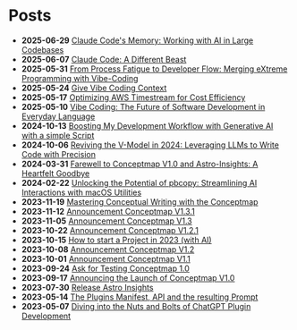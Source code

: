 # Posts
* **2025-06-29** [Claude Code's Memory: Working with AI in Large Codebases](posts/managing-claudecode-memory.md)
* **2025-06-07** [Claude Code: A Different Beast](posts/claude-code-a-different-beast.md)
* **2025-05-31** [From Process Fatigue to Developer Flow: Merging eXtreme Programming with Vibe-Coding](posts/vibe-coding-and-xp.md)
* **2025-05-24** [Give Vibe Coding Context](posts/give-vibecoding-context.md)
* **2025-05-17** [Optimizing AWS Timestream for Cost Efficiency](posts/optimize_timestream.md)
* **2025-05-10** [Vibe Coding: The Future of Software Development in Everyday Language](posts/vibe-coding.md)
* **2024-10-13** [Boosting My Development Workflow with Generative AI with a simple Script](posts/shell-promptor.md)
* **2024-10-06** [Reviving the V-Model in 2024: Leveraging LLMs to Write Code with Precision](posts/v-model.md)
* **2024-03-31** [Farewell to Conceptmap V1.0 and Astro-Insights: A Heartfelt Goodbye](posts/discontinue-chatgpt-plugin-dev.md)
* **2024-02-22** [Unlocking the Potential of pbcopy: Streamlining AI Interactions with macOS Utilities](posts/pbcopy.md)
* **2023-11-19** [Mastering Conceptual Writing with the Conceptmap](posts/mastering_conceptual_writing.md)
* **2023-11-12** [Announcement Conceptmap V1.3.1](posts/announce_V1.3.1.md)
* **2023-11-05** [Announcement Conceptmap V1.3](posts/announce_V1.3.md)
* **2023-10-22** [Announcement Conceptmap V1.2.1](posts/announce_V1.2.1.md)
* **2023-10-15** [How to start a Project in 2023 (with AI)](posts/starting_a_project_in_2023.md)
* **2023-10-08** [Announcement Conceptmap V1.2](posts/announce_V1.2.md)
* **2023-10-01** [Announcement Conceptmap V1.1](posts/announce_V1.1.md)
* **2023-09-24** [Ask for Testing Conceptmap 1.0](posts/ask_for_testing.md)
* **2023-09-17** [Announcing the Launch of Conceptmap V1.0](posts/release_of_conceptmap_V10.md)
* **2023-07-30** [Release Astro Insights](posts/release_of_astro-insights.md)
* **2023-05-14** [The Plugins Manifest, API and the resulting Prompt](posts/the_plugin_manifest.md)
* **2023-05-07** [Diving into the Nuts and Bolts of ChatGPT Plugin Development](posts/creating_a_chatgpt_plugin.md)

